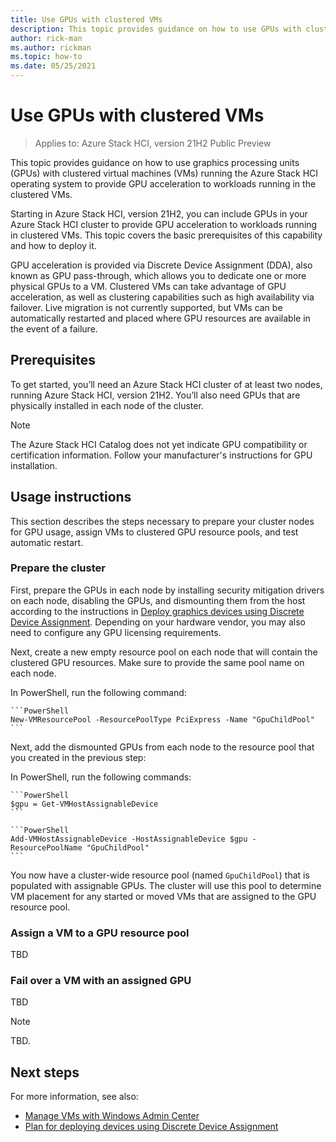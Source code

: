 ```yaml
---
title: Use GPUs with clustered VMs
description: This topic provides guidance on how to use GPUs with clustered virtual machines (VMs) running the Azure Stack HCI operating system to provide GPU acceleration to workloads running in the clustered VMs.
author: rick-man
ms.author: rickman
ms.topic: how-to
ms.date: 05/25/2021
---
```


# Use GPUs with clustered VMs

>Applies to: Azure Stack HCI, version 21H2 Public Preview

This topic provides guidance on how to use graphics processing units (GPUs) with clustered virtual machines (VMs) running the Azure Stack HCI operating system to provide GPU acceleration to workloads running in the clustered VMs.

Starting in Azure Stack HCI, version 21H2, you can include GPUs in your Azure Stack HCI cluster to provide GPU acceleration to workloads running in clustered VMs. This topic covers the basic prerequisites of this capability and how to deploy it.

GPU acceleration is provided via Discrete Device Assignment (DDA), also known as GPU pass-through, which allows you to dedicate one or more physical GPUs to a VM. Clustered VMs can take advantage of GPU acceleration, as well as clustering capabilities such as high availability via failover. Live migration is not currently supported, but VMs can be automatically restarted and placed where GPU resources are available in the event of a failure.

## Prerequisites
To get started, you’ll need an Azure Stack HCI cluster of at least two nodes, running Azure Stack HCI, version 21H2. You’ll also need GPUs that are physically installed in each node of the cluster.

   >[!NOTE]
   > The Azure Stack HCI Catalog does not yet indicate GPU compatibility or certification information. Follow your manufacturer's instructions for GPU installation.

## Usage instructions
This section describes the steps necessary to prepare your cluster nodes for GPU usage, assign VMs to clustered GPU resource pools, and test automatic restart.

### Prepare the cluster
First, prepare the GPUs in each node by installing security mitigation drivers on each node, disabling the GPUs, and dismounting them from the host according to the instructions in [Deploy graphics devices using Discrete Device Assignment](/windows-server/virtualization/hyper-v/deploy/deploying-graphics-devices-using-dda). Depending on your hardware vendor, you may also need to configure any GPU licensing requirements.

Next, create a new empty resource pool on each node that will contain the clustered GPU resources. Make sure to provide the same pool name on each node.

In PowerShell, run the following command:

    ```PowerShell
    New-VMResourcePool -ResourcePoolType PciExpress -Name "GpuChildPool"
    ```

Next, add the dismounted GPUs from each node to the resource pool that you created in the previous step:

In PowerShell, run the following commands:

    ```PowerShell
    $gpu = Get-VMHostAssignableDevice
    ```

    ```PowerShell
    Add-VMHostAssignableDevice -HostAssignableDevice $gpu -ResourcePoolName "GpuChildPool"
    ```

You now have a cluster-wide resource pool (named `GpuChildPool`) that is populated with assignable GPUs. The cluster will use this pool to determine VM placement for any started or moved VMs that are assigned to the GPU resource pool.

### Assign a VM to a GPU resource pool
TBD








### Fail over a VM with an assigned GPU
TBD





<!---Example note format.--->
   >[!NOTE]
   > TBD.




## Next steps
For more information, see also:
- [Manage VMs with Windows Admin Center](vm.md)
- [Plan for deploying devices using Discrete Device Assignment](/windows-server/virtualization/hyper-v/plan/plan-for-deploying-devices-using-discrete-device-assignment)
